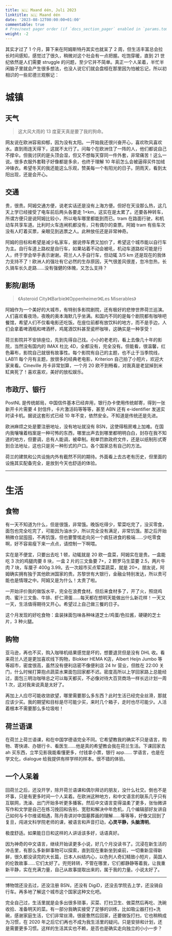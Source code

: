 ```yaml
---
title: 🇳🇱 Maand één, Juli 2023
linktitle: 🇳🇱 Maand één
date: '2023-08-12T00:00:00+01:00'
commentable: true
# Prev/next pager order (if `docs_section_pager` enabled in `params.toml`)
weight: -2
---
```


其实才过了 1 个月，算下来在阿姆斯特丹其实也就呆了 2 周，但生活丰富总会拉长时间感知，感觉过了很久，稍微对这个社会有一点把握。吃饱穿暖，直到 21 世纪依然是人们需要 struggle 的问题，至少它并不简单。真正一个人呆着，半忙半闲脑子里就会产生很多想法，也没人说它们就会盘桓在那里因为怕被忘记，所以初相识的一些尼德兰观察记：

# 城镇

## 天气

> 这大风大雨的 13 度夏天真是要了我的狗命。

网友说在欧洲容易抑郁，因为没有太阳。一开始我还很兴奋开心，喜欢吹风喜欢水。直到雨连天得下，这就不太行了。问每个在欧洲住了一阵的人，他们都说自己不撑伞。但我讨厌的是头顶会湿，但又不想每天穿同一件外套，非常痛苦！这么一说。很多衣服外套鞋子好像都是多余，也终于理解 10 年前怎么会被逼得买件加绒冲锋衣。希望冬天的我还能这么乐观，赞美每一个有阳光的日子。阴雨天，看到太阳出现，还是会开心。

## 交通

贵，很贵。阿姆交通方便，说老实话还是没有上海方便。但好在天没那么热，这几天上学已经接受了电车前后两头各要走 1+km，这实在是太累了。还要各种转车，所谓方便只是说阿姆比较小，所以电车哪里都能到而已。tram 在路面行驶，和机动车共享车道。比利时火车连闸机都没有，只有偶尔的查票。阿姆 tram 有些车次没有人盯着买票，亲眼见到逃票之人。此种放任还是非常神奇。

阿姆的目标和希望是减少私家车，据说停车费又加价了，希望这个城市能以自行车为主。自行车道上路权是自行车，如果站着不动会被吼，机动车道路权可能是行人，终于学会举手表示谢谢。荷兰人人手自行车，但动辄 3/5 km 还是现在的我体力支持不了！欧洲人的强壮有它必然的生存原因，天气很差风很差，忽冷忽热，长久骑车长久走路……没有强健的体魄，又怎么支持？

## 影院/剧场

> 《Asteroid City》《Barbie》《Oppenheimer》《Les Miserables》

阿姆作为一个美好的大城市，有特别多影院剧院，还有极好的悲惨世界荷兰巡演。人们喜欢看夜场，夜晚的奥本海默几乎坐满。和国内不同的是每个剧院都有咖啡吧餐馆，希望人们不仅看电影还吃饭。在座位前都有放饮料的地方，而不是手边，人们会拿着啤酒瓶和啤酒杯，鸡尾酒饮料甚至瓷杯咖啡，这确实是一种享受！

荷兰影院并不安排座位，先到先得自己找。小小的老老的，看上去像几十年的影院，当然没有国内的 IMAX 杜比 4D，全都没有，完全没有。但能看，很温馨，红色幕布，影院自己就很有故事性。每个影院有自己的主题，也不止于当季院线，LAB11 每个月有主题，放很多的经典老电影，Kriterion 自己拍了小短片，欢迎大家来看。Cineville 月卡非常划算，一个月 20 欧不到畅看，对我真是老鼠掉到米缸爽死了！喜欢喜欢，美好的放松娱乐。

## 市政厅、银行

PostNL 是传统邮局，中国信件基本已经弃用，银行办卡使用传统邮寄，得到一张新开卡片需要 4 封信件，卡片激活码等等等，甚至 ABN 还有 e-identifier 发送实时读卡机。据说这套形式已经 10 年不变，依然安全。不知道是传统还是先进。

欧洲麻烦之处是要注册地址，没有地址就没有 BSN，这使得租房难上加难。在国内我嚷嚷着档案是一种可怖的东西，哪里出声去到哪里都明明白白，封存在我不知道的地方，但要调，总有人能调，被牵制。税单罚款政府文件，还是以纸制形式寄到合法地址，这也只是另一种形式的户口。各个国家总有自己的方法。

荷兰的建筑和公共设施内外有截然不同的期待。外面看上去古老有历史，但里面的设施其实配备完全，是放到今天也舒适的体验。

---

# 生活

## 食物

有一天不知道为什么，但是很饿，非常饿。晚饭吃得少，荤菜吃完了，没买零食，面包也完全吃完了，可能因为油水少，所以完全没有满足，非常饥饿。那之后开始稍微仓鼠囤囤，不再饥饿，但也要警惕走向另一个疯狂进食的极端……少吃零食啊，好不容易瘦下来一点点，请控制一下啊喂。

实在是不便宜，只要出去吃 1 顿，动辄就是 20 欧一盘菜，阿姆实在是贵。一盒能吃 3 次的鸡腿肉要 8 块，一盒 2 片的三文鱼要 7+，2 颗罗马生菜要 2.5，两片牛肉 7 块，车厘子 400g 3.99。去一次超市买点荤菜蔬菜，就是 20+。朋友说，阿姆确实拥有独于其他欧洲国家的贵。苏黎世有大银行，金融业特别发达，所以贵可能也是情理之中。阿姆又是为什么！太贵了啦。 

一开始评价我的做饭水平，完全在浪费食材。但后来食材多了，开了火，照烧鸡肉、蜜汁三文鱼、牛排、虾仁滑蛋……每天都在想明天能做出什么新花样！一天又一天，生活值得期待又开心。希望过上自己做三餐的日子。

这个月发现的好吃食物：盒装抹面包味各种味道芝士/鸡蛋/色拉酱，硬硬的芝士片，3 种火腿。

## 购物

亚马逊，再也不买，购入咖啡机结果感觉是坏的，想要退货但是没有 DHL 收。看来荷兰人还是更加喜欢线下购物，Blokker HEMA K店，Albert Heijn Jumbo 等等超市，密度很高，虽然没有便利店密不像便利店 24 hr 营业，但胜在 22:00 关门，什么时候打算抱点蔬菜水果面包回家都不迟。密度高所以上学回家路上总能经过，面包三明治咖啡总之可以每天都买，不必像对待大百货商场一样长远计划一周 1 次，这对我来说真是太好了。

再加上人应尽可能收敛欲望，哪里需要那么多东西？此时生活已经完全丝滑，那就应该少买。我的期望和目标是尽可能少买，来时几个箱子，走时也尽可能少。人活着根本不需要那么多垃圾啦！

## 荷兰语课

在荷兰上荷兰语课，和在中国学德语完全不同。它希望教我的确实不只是语言，购物、寄快递、办银行卡、看医生……他是真的希望教会我在荷兰生活。下课回家去 ah 买东西，立竿见影我能看懂更多，付钱拿小票，银行 app…… 学语言，也是在学文化，dialogue 给我提供有样学样的样本。很不错的体验。

## 一个人呆着

回荷兰之后，还没开学，除开荷兰语课和偶尔拜访的朋友，没什么社交。倒也不是坏事，只是有更多时间一个人呆着。在欧洲这种地方，和中文语言的联系几乎只有互联网，洗澡、出门开始多听更多播客。然后中文语言变得温柔了更多，张怡微讲写作和文学是自己在练习挽回和告别、宽慰和解决中年危机，几个编辑部好友讲自己如何与卡尔维诺相遇，陈丹青讲对中国墓葬画的理解……等等等，好像又回到了复旦，闯进文科学院老师的课，被语言和声音打动，**心灵平静，头脑清明**。

极度舒适。如果能日日和这样的人讲话该多好，话语真好。

因为神奇的中文语言，继续开始读更多小说，好几个月没读书了。沉浸在新生活的冲击里，有那么多新鲜事物可以探索，直到现在重新坐到桌前，一切重新显得新鲜，很久都没读完的大长篇，日本人纠结内心，以色列人奇幻精致小短片，英国人的伦敦故事……它们太好了。兜兜转转，不管在哪里，它们都静静等着我，让我重新平静，实在充满力量，自己从故事提取出来的，属于我的力量。小说太好了。

---

博物馆还没去过，还没注册 BSN，还没有 DigiD，还没去学院去上学，还没骑自行车。再多地了解这个城市这个国家这种文化吧。

完全自己过，生活里就是会多出很多琐事，买菜、打扫卫生、做菜然后再吃、洗碗收拾、准备明天的菜。有一部分我确实接受了足够的训练，比如吸尘器打扫+洗碗，感谢家庭生活，它们非常丝滑。很疲惫然后回家，还要做饭打扫，它也稍稍成为习惯，在 2020 年之后它们再也不成为我生活里的疑问。只是安排和计划，还是需要更多习惯。这样的生活其实也不赖，是否也是确实走向独立的小小一步？
